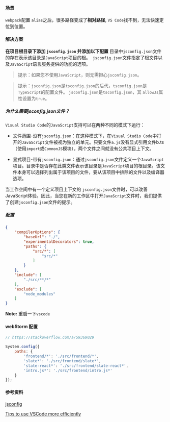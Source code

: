 #### 场景

`webpack`配置 `alias`之后，很多路径变成了**相对路径**, `VS Code`找不到，无法快速定位到位置。

#### 解决方案

**在项目根目录下添加 `jsconfig.json` 并添加以下配置**
目录中`jsconfig.json`文件的存在表示该目录是`JavaScript`项目的根。` jsconfig.json`文件指定了根文件以及`JavaScript`语言服务提供的功能的选项。

>  提示：如果您不使用`JavaScript`，则无需担心`jsconfig.json`。

>  提示：`jsconfig.json`是`tsconfig.json`的后代，`tsconfig.json`是`TypeScript`的配置文件。 `jsconfig.json`是`tsconfig.json`，其 `allowJs`属性设置为`true`。

##### 为什么需要jsconfig.json文件？

`Visual Studio Code`的`JavaScript`支持可以在两种不同的模式下运行：

- 文件范围-没有`jsconfig.json`：在这种模式下，在`Visual Studio Code`中打开的`JavaScript`文件被视为独立的单元。只要文件`a.js`没有显式引用文件b.ts（使用`import`或`CommonJS`模块），两个文件之间就没有公共项目上下文。

- 显式项目-带有`jsconfig.json`：通过`jsconfig.json`文件定义一个`JavaScript`项目。目录中是否存在此类文件表示该目录是`JavaScript`项目的根目录。该文件本身可以选择列出属于该项目的文件，要从该项目中排除的文件以及编译器选项。

当工作空间中有一个定义项目上下文的 `jsconfig.json`文件时，可以改善JavaScript体验。因此，当您在新的工作区中打开`JavaScript`文件时，我们提供了创建`jsconfig.json`文件的提示。

##### 配置

```json
{
    "compilerOptions": {
        "baseUrl": "./",
        "experimentalDecorators": true,
        "paths": {
            "src/*": [
                "src/*"
            ]
        }
    },
    "include": [
        "./src/**/*"
    ],
    "exclude": [
        "node_modules"
    ]
}
```

**Note:** 重启一下`vscode`

#### webStorm 配置

```js
// https://stackoverflow.com/a/59369029

System.config({
    paths: {
        'frontend/*': './src/frontend/*',
        'slate*': './src/frontend/slate*',
        'slate-react*': './src/frontend/slate-react*',
        'intro.js*': './src/frontend/intro.js*'
    }
});

```

#### 参考资料

[jsconfig](https://code.visualstudio.com/docs/languages/jsconfig)

[Tips to use VSCode more efficiently](https://sudolabs.io/blog/tips-to-use-vscode-more-efficiently)

